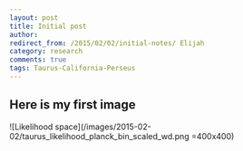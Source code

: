 ```yaml
---
layout: post
title: Initial post
author:
redirect_from: /2015/02/02/initial-notes/ Elijah
category: research
comments: true
tags: Taurus-California-Perseus
---
```


## Here is my first image

  ![Likelihood space](/images/2015-02-02/taurus_likelihood_planck_bin_scaled_wd.png =400x400)




